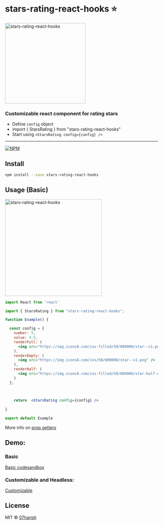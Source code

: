 # stars-rating-react-hooks ⭐️
<img width="265" alt="stars-rating-react-hooks" src="https://user-images.githubusercontent.com/27046938/111029678-f390b180-8423-11eb-9497-e8ab2e797686.png">

### Customizable react component for rating stars 

 - Define `config` object
 - import { StarsRating } from "stars-rating-react-hooks"
 - Start using `<StarsRating config={config} />`

***
[![NPM](https://img.shields.io/npm/v/stars-rating-react-hooks.svg)](https://www.npmjs.com/package/stars-rating-react-hooks)

## Install

```bash
npm install --save stars-rating-react-hooks
```

## Usage (Basic)

<img width="319" alt="stars-rating-react-hooks" src="https://user-images.githubusercontent.com/27046938/111029635-bd533200-8423-11eb-9160-6acc095ec140.png">

```jsx
import React from 'react'

import { StarsRating } from "stars-rating-react-hooks";

function Example() {

  const config = {
    number: 5,
    value: 4.5,
    renderFull: (
      <img src="https://img.icons8.com/ios-filled/50/000000/star--v1.png" />
    ),
    renderEmpty: (
      <img src="https://img.icons8.com/ios/50/000000/star--v1.png" />
    ),
    renderHalf: (
      <img src="https://img.icons8.com/ios-filled/50/000000/star-half-empty.png" />
    )
  };

  
  
    return  <StarsRating config={config} />
  
}

export default Example

```

More info on [prop getters](https://kentcdodds.com/blog/how-to-give-rendering-control-to-users-with-prop-getters)

## Demo:

### Basic
[Basic codesandbox](https://codesandbox.io/s/stars-rating-react-hooks-c936v?file=/src/App.js) 

### Customizable and Headless:

[Customizable](
https://codesandbox.io/s/stars-rating-react-hooksadvanced-7xnuw?file=/src/App.js) 


## License

MIT © [07harish](https://github.com/07harish)
